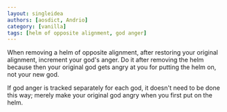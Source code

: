 ```yaml
---
layout: singleidea
authors: [aosdict, Andrio]
category: [vanilla]
tags: [helm of opposite alignment, god anger]
---
```

When removing a helm of opposite alignment, after restoring your original alignment, increment your god's anger. Do it after removing the helm because then your original god gets angry at you for putting the helm on, not your new god.

If god anger is tracked separately for each god, it doesn't need to be done this way; merely make your original god angry when you first put on the helm.
